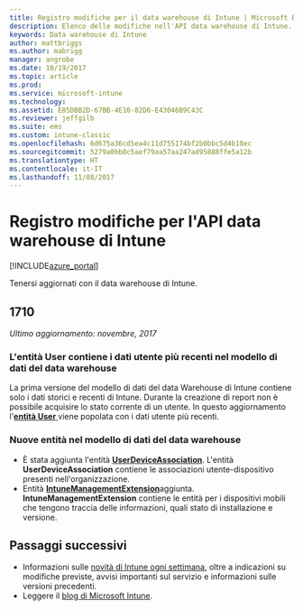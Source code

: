 ```yaml
---
title: Registro modifiche per il data warehouse di Intune | Microsoft Docs
description: Elenco delle modifiche nell'API data warehouse di Intune.
keywords: Data warehouse di Intune
author: mattbriggs
ms.author: mabrigg
manager: angrobe
ms.date: 10/19/2017
ms.topic: article
ms.prod: 
ms.service: microsoft-intune
ms.technology: 
ms.assetid: E85DBB2D-67BB-4E10-82D6-E43046B9C43C
ms.reviewer: jeffgilb
ms.suite: ems
ms.custom: intune-classic
ms.openlocfilehash: 6d675a36cd5ea4c11d755174bf2b0bbc5d4b18ec
ms.sourcegitcommit: 5279a0bb8c5aef79aa57aa247ad95888ffe5a12b
ms.translationtype: HT
ms.contentlocale: it-IT
ms.lasthandoff: 11/08/2017
---
```

# <a name="change-log-for-the-intune-data-warehouse-api"></a>Registro modifiche per l'API data warehouse di Intune

[!INCLUDE[azure_portal](./includes/azure_portal.md)]

Tenersi aggiornati con il data warehouse di Intune.

## <a name="1710"></a>1710
_Ultimo aggiornamento: novembre, 2017_

### <a name="user-entity-contains-latest-user-data-in-data-warehouse-data-model----1544273---"></a>L'entità User contiene i dati utente più recenti nel modello di dati del data warehouse <!-- 1544273 -->

La prima versione del modello di dati del data Warehouse di Intune contiene solo i dati storici e recenti di Intune. Durante la creazione di report non è possibile acquisire lo stato corrente di un utente. In questo aggiornamento l'[**entità User** ](reports-ref-user.md) viene popolata con i dati utente più recenti.

### <a name="new-entities-in-the-in-data-warehouse-data-model----1479526--------"></a>Nuove entità nel modello di dati del data warehouse <!-- 1479526 --><!-- -->

 - È stata aggiunta l'entità [**UserDeviceAssociation**](reports-ref-user-device.md). L'entità **UserDeviceAssociation** contiene le associazioni utente-dispositivo presenti nell'organizzazione.
 - Entità [**IntuneManagementExtension**](reports-ref-intunemanagementextension.md)aggiunta. **IntuneManagementExtension** contiene le entità per i dispositivi mobili che tengono traccia delle informazioni, quali stato di installazione e versione.

## <a name="next-steps"></a>Passaggi successivi
 - Informazioni sulle [novità di Intune ogni settimana](whats-new.md), oltre a indicazioni su modifiche previste, avvisi importanti sul servizio e informazioni sulle versioni precedenti. 
 - Leggere il [blog di Microsoft Intune](http://go.microsoft.com/fwlink/?LinkID=273882).